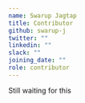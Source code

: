 ```yaml
---
name: Swarup Jagtap
title: Contributor
github: swarup-j
twitter: ""
linkedin: ""
slack: ""
joining_date: ""
role: contributor
---
```


Still waiting for this
